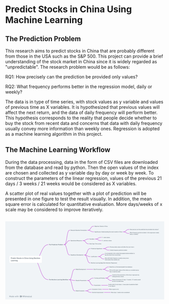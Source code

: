 # Predict Stocks in China Using Machine Learning
## The Prediction Problem
This research aims to predict stocks in China that are probably different from those in the USA such as the S&P 500. This project can provide a brief understanding of the stock market in China since it is widely regarded as "unpredictable". The research problem would be as follows:

RQ1: How precisely can the prediction be provided only values?

RQ2: What frequency performs better in the regression model, daily or weekly?

The data is in type of time series, with stock values as y variable and values of previous time as X variables. It is hypothesized that previous values will affect the next return, and the data of daily frequency will perform better. This hypothesis corresponds to the reality that people decide whether to buy the stock from recent data and concerns that data with daily frequency usually convey more information than weekly ones. Regression is adopted as a machine learning algorithm in this project.

## The Machine Learning Workflow
During the data processing, data in the form of CSV files are downloaded from the database and read by python. Then the open values of the index are chosen and collected as y variable day by day or week by week. To construct the parameters of the linear regression, values of the previous 21 days / 3 weeks / 21 weeks would be considered as X variables.

A scatter plot of real values together with a plot of prediction will be presented in one figure to test the result visually. In addition, the mean square error is calculated for quantitative evaluation. More days/weeks of x scale may be considered to improve iteratively.

##
<img src="structure.png" width=1000>
